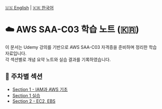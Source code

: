 [🇺🇸 English](./README.md) | [🇰🇷 한국어](./ko/README.md)

# ☁️ AWS SAA-C03 학습 노트 (🇰🇷)

이 문서는 Udemy 강의를 기반으로 AWS SAA-C03 자격증을 준비하며 정리한 학습 자료입니다.  
각 섹션별로 개념 요약 노트와 실습 결과를 기록하였습니다.

## 📅 주차별 섹션

- [Section 1 - IAM과 AWS 기초](section1/notes.md)
- [Section 1 실습](section1/labs.md)
- [Section 2 - EC2, EBS](section2/notes.md)
